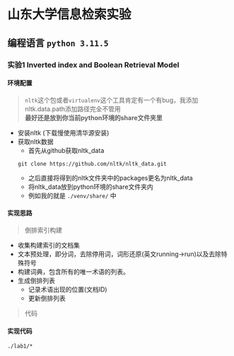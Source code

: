 # 山东大学信息检索实验  
## 编程语言 `python 3.11.5`
### 实验1 **Inverted index and Boolean Retrieval Model**  

#### 环境配置  
> `nltk`这个包或者`virtualenv`这个工具肯定有一个有bug，我添加nltk.data.path添加路径完全不管用  
> **最好还是放到你当前python环境的share文件夹里**  
- 安装nltk (下载慢使用清华源安装)
- 获取nltk数据
  - 首先从github获取nltk_data
  ```shell
  git clone https://github.com/nltk/nltk_data.git
  ```
  - 之后直接将得到的nltk文件夹中的packages更名为nltk_data
  - 将nltk_data放到python环境的share文件夹内  
  - 例如我的就是 `./venv/share/` 中  
#### 实现思路  
> 倒排索引构建  
- 收集构建索引的文档集
- 文本预处理，即分词，去除停用词，词形还原(英文running->run)以及去除特殊符号  
- 构建词典，包含所有的唯一术语的列表。  
- 生成倒排列表
  - 记录术语出现的位置(文档ID)
  - 更新倒排列表  
> 代码
#### 实现代码  
`./lab1/*`  
